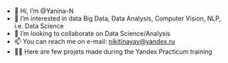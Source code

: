 - 👋 Hi, I’m @Yanina-N
- 👀 I’m interested in data Big Data, Data Analysis, Computer Vision, NLP, i.e. Data Science
- 💞️ I’m looking to collaborate on Data Science/Analysis
- 📫 You can reach me on e-mail: nikitinayav@yandex.ru
- 👩‍💻 Here are few projets made during the Yandex Practicum training
